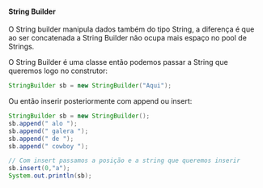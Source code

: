 #### String Builder

O String builder manipula dados também do tipo String, a diferença é que ao ser concatenada a String Builder não ocupa mais espaço no pool de Strings.

O String Builder é uma classe então podemos passar a String que queremos logo no construtor:

```java
StringBuilder sb = new StringBuilder("Aqui");
```

Ou então inserir posteriormente com append ou insert:

```java
StringBuilder sb = new StringBuilder();
sb.append(" alo ");
sb.append(" galera ");
sb.append(" de ");
sb.append(" cowboy ");

// Com insert passamos a posição e a string que queremos inserir
sb.insert(0,"a");
System.out.println(sb);
```
